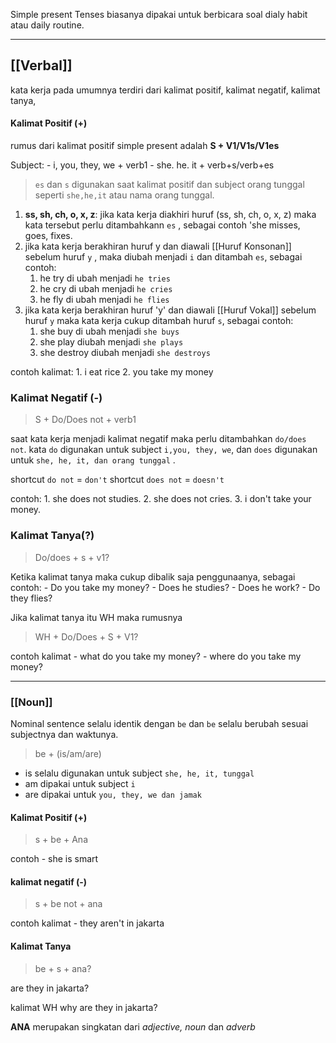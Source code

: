 Simple present Tenses biasanya dipakai untuk berbicara soal dialy habit atau daily routine.

---
## [[Verbal]]

kata kerja pada umumnya terdiri dari kalimat positif, kalimat negatif, kalimat tanya,

#### Kalimat Positif (+)

rumus dari kalimat positif simple present adalah **S + V1/V1s/V1es**

Subject: - i, you, they, we + verb1 - she. he. it + verb+s/verb+es

> `es` dan `s` digunakan saat kalimat positif dan subject orang tunggal seperti `she,he,it` atau nama orang tunggal.

1. **ss, sh, ch, o, x, z**: jika kata kerja diakhiri huruf (ss, sh, ch, o, x, z) maka kata tersebut perlu ditambahkann `es` , sebagai contoh 'she misses, goes, fixes.
2. jika kata kerja berakhiran huruf y dan diawali [[Huruf Konsonan]] sebelum huruf `y` , maka diubah menjadi `i` dan ditambah `es`, sebagai contoh:
    1. he try di ubah menjadi `he tries`
    2. he cry di ubah menjadi `he cries`
    3. he fly di ubah menjadi `he flies`
3. jika kata kerja berakhiran huruf 'y' dan diawali [[Huruf Vokal]] sebelum huruf `y` maka kata kerja cukup ditambah huruf `s`, sebagai contoh:
    1. she buy di ubah menjadi `she buys`
    2. she play diubah menjadi `she plays`
    3. she destroy diubah menjadi `she destroys`

contoh kalimat: 1. i eat rice 2. you take my money

### Kalimat Negatif (-)

> S + Do/Does not + verb1

saat kata kerja menjadi kalimat negatif maka perlu ditambahkan `do/does not`. kata `do` digunakan untuk subject `i,you, they, we`, dan `does` digunakan untuk `she, he, it, dan orang tunggal` .

shortcut `do not` = `don't` shortcut `does not` = `doesn't`

contoh: 1. she does not studies. 2. she does not cries. 3. i don't take your money.

### Kalimat Tanya(?)

> Do/does + s + v1?

Ketika kalimat tanya maka cukup dibalik saja penggunaanya, sebagai contoh: - Do you take my money? - Does he studies? - Does he work? - Do they flies?

Jika kalimat tanya itu WH maka rumusnya

> WH + Do/Does + S + V1?

contoh kalimat - what do you take my money? - where do you take my money?

---

### [[Noun]]

Nominal sentence selalu identik dengan `be` dan `be` selalu berubah sesuai subjectnya dan waktunya.

> be + (is/am/are)

- is selalu digunakan untuk subject `she, he, it, tunggal`
- am dipakai untuk subject `i`
- are dipakai untuk `you, they, we dan jamak`

#### Kalimat Positif (+)

> s + be + Ana

contoh - she is smart

#### kalimat negatif (-)

> s + be not + ana

contoh kalimat - they aren't in jakarta

#### Kalimat Tanya

> be + s + ana?

are they in jakarta?

kalimat WH why are they in jakarta?

**ANA** merupakan singkatan dari _adjective, noun_ dan _adverb_